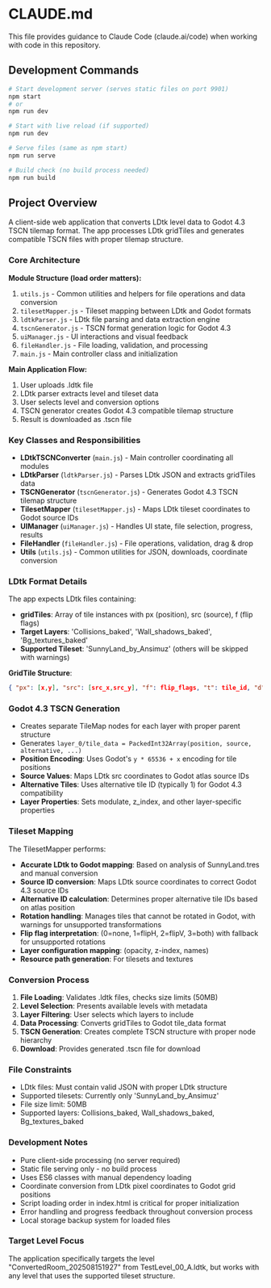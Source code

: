 # CLAUDE.md

This file provides guidance to Claude Code (claude.ai/code) when working with code in this repository.

## Development Commands

```bash
# Start development server (serves static files on port 9901)
npm start
# or
npm run dev

# Start with live reload (if supported)
npm run dev

# Serve files (same as npm start)
npm run serve

# Build check (no build process needed)
npm run build
```

## Project Overview

A client-side web application that converts LDtk level data to Godot 4.3 TSCN tilemap format. The app processes LDtk gridTiles and generates compatible TSCN files with proper tilemap structure.

### Core Architecture

**Module Structure (load order matters):**
1. `utils.js` - Common utilities and helpers for file operations and data conversion
2. `tilesetMapper.js` - Tileset mapping between LDtk and Godot formats
3. `ldtkParser.js` - LDtk file parsing and data extraction engine
4. `tscnGenerator.js` - TSCN format generation logic for Godot 4.3
5. `uiManager.js` - UI interactions and visual feedback
6. `fileHandler.js` - File loading, validation, and processing
7. `main.js` - Main controller class and initialization

**Main Application Flow:**
1. User uploads .ldtk file
2. LDtk parser extracts level and tileset data
3. User selects level and conversion options
4. TSCN generator creates Godot 4.3 compatible tilemap structure
5. Result is downloaded as .tscn file

### Key Classes and Responsibilities

- **LDtkTSCNConverter** (`main.js`) - Main controller coordinating all modules
- **LDtkParser** (`ldtkParser.js`) - Parses LDtk JSON and extracts gridTiles data
- **TSCNGenerator** (`tscnGenerator.js`) - Generates Godot 4.3 TSCN tilemap structure
- **TilesetMapper** (`tilesetMapper.js`) - Maps LDtk tileset coordinates to Godot source IDs
- **UIManager** (`uiManager.js`) - Handles UI state, file selection, progress, results
- **FileHandler** (`fileHandler.js`) - File operations, validation, drag & drop
- **Utils** (`utils.js`) - Common utilities for JSON, downloads, coordinate conversion

### LDtk Format Details

The app expects LDtk files containing:
- **gridTiles**: Array of tile instances with px (position), src (source), f (flip flags)
- **Target Layers**: 'Collisions_baked', 'Wall_shadows_baked', 'Bg_textures_baked'
- **Supported Tileset**: 'SunnyLand_by_Ansimuz' (others will be skipped with warnings)

**GridTile Structure**: 
```json
{ "px": [x,y], "src": [src_x,src_y], "f": flip_flags, "t": tile_id, "d": [data], "a": alpha }
```

### Godot 4.3 TSCN Generation

- Creates separate TileMap nodes for each layer with proper parent structure
- Generates `layer_0/tile_data = PackedInt32Array(position, source, alternative, ...)`
- **Position Encoding**: Uses Godot's `y * 65536 + x` encoding for tile positions
- **Source Values**: Maps LDtk src coordinates to Godot atlas source IDs
- **Alternative Tiles**: Uses alternative tile ID (typically 1) for Godot 4.3 compatibility
- **Layer Properties**: Sets modulate, z_index, and other layer-specific properties

### Tileset Mapping

The TilesetMapper performs:
- **Accurate LDtk to Godot mapping**: Based on analysis of SunnyLand.tres and manual conversion
- **Source ID conversion**: Maps LDtk source coordinates to correct Godot 4.3 source IDs
- **Alternative ID calculation**: Determines proper alternative tile IDs based on atlas position
- **Rotation handling**: Manages tiles that cannot be rotated in Godot, with warnings for unsupported transformations
- **Flip flag interpretation**: (0=none, 1=flipH, 2=flipV, 3=both) with fallback for unsupported rotations
- **Layer configuration mapping**: (opacity, z-index, names)
- **Resource path generation**: For tilesets and textures

### Conversion Process

1. **File Loading**: Validates .ldtk files, checks size limits (50MB)
2. **Level Selection**: Presents available levels with metadata
3. **Layer Filtering**: User selects which layers to include
4. **Data Processing**: Converts gridTiles to Godot tile_data format
5. **TSCN Generation**: Creates complete TSCN structure with proper node hierarchy
6. **Download**: Provides generated .tscn file for download

### File Constraints

- LDtk files: Must contain valid JSON with proper LDtk structure
- Supported tilesets: Currently only 'SunnyLand_by_Ansimuz'
- File size limit: 50MB
- Supported layers: Collisions_baked, Wall_shadows_baked, Bg_textures_baked

### Development Notes

- Pure client-side processing (no server required)
- Static file serving only - no build process
- Uses ES6 classes with manual dependency loading
- Coordinate conversion from LDtk pixel coordinates to Godot grid positions
- Script loading order in index.html is critical for proper initialization
- Error handling and progress feedback throughout conversion process
- Local storage backup system for loaded files

### Target Level Focus

The application specifically targets the level "ConvertedRoom_202508151927" from TestLevel_00_A.ldtk, but works with any level that uses the supported tileset structure.